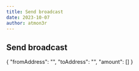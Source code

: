 ```yaml
---
title: Send broadcast
date: 2023-10-07
author: atmon3r
---
```


## Send broadcast

{
  "fromAddress": "",
  "toAddress": "",
  "amount": []
}

